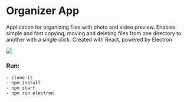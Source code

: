 # Organizer App
Application for organizing files with photo and video preview.
Enables simple and fast copying, moving and deleting files from one directory to another with a single click.
Created with React, powered by Electron

![](video.gif)

### Run:
```
- clone it
- npm install
- npm start
- npm run electron
```
